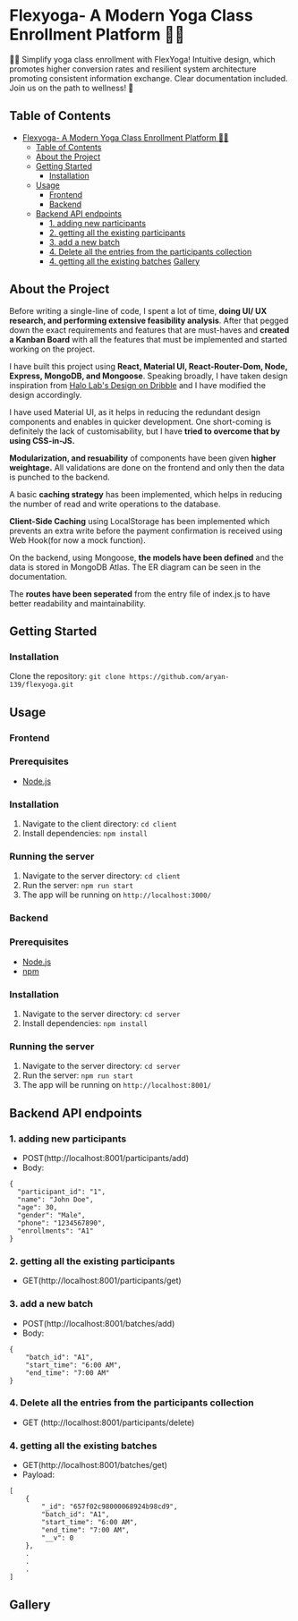 # Flexyoga- A Modern Yoga Class Enrollment Platform 🧘‍♂️
🧘‍♂️ Simplify yoga class enrollment with FlexYoga! Intuitive design, which promotes higher conversion rates and resilient system architecture promoting consistent information exchange. Clear documentation included. Join us on the path to wellness! 🌟

## Table of Contents
- [Flexyoga- A Modern Yoga Class Enrollment Platform 🧘‍♂️](#flexyoga--a-modern-yoga-class-enrollment-platform---)
  * [Table of Contents](#table-of-contents)
  * [About the Project](#about-the-project)
  * [Getting Started](#getting-started)
    + [Installation](#installation)
  * [Usage](#usage)
    + [Frontend](#frontend)
    + [Backend](#backend)
  * [Backend API endpoints](#backend-api-endpoints)
    + [1. adding new participants](#1-adding-new-participants)
    + [2. getting all the existing participants](#2-getting-all-the-existing-participants)
    + [3. add a new batch](#3-add-a-new-batch)
    + [4. Delete all the entries from the participants collection](#4-delete-all-the-entries-from-the-participants-collection)
    + [4. getting all the existing batches](#4-getting-all-the-existing-batches)
    [Gallery](#gallery)

## About the Project

Before writing a single-line of code, I spent a lot of time, **doing UI/ UX research, and performing extensive feasibility analysis**. After that pegged down the exact requirements and features that are must-haves and **created a Kanban Board** with all the features that must be implemented and started working on the project.

I have built this project using **React, Material UI, React-Router-Dom, Node, Express, MongoDB, and Mongoose**. Speaking broadly, I have taken design inspiration from [Halo Lab's Design on Dribble](https://dribbble.com/shots/14398439-Oyoga-Website) and I have modified the design accordingly. 

I have used Material UI, as it helps in reducing the redundant design components and enables in quicker development. One short-coming is definitely the lack of customisability, but I have **tried to overcome that by using CSS-in-JS.** 

**Modularization, and resuability** of components have been given **higher weightage.** All validations are done on the frontend and only then the data is punched to the backend.

A basic **caching strategy** has been implemented, which helps in reducing the number of read and write operations to the database. 

**Client-Side Caching** using LocalStorage has been implemented which prevents an extra write before the payment confirmation is received using Web Hook(for now a mock function).

On the backend, using Mongoose, **the models have been defined** and the data is stored in MongoDB Atlas. The ER diagram can be seen in the documentation. 

The **routes have been seperated** from the entry file of index.js to have better readability and maintainability.

## Getting Started

### Installation
Clone the repository: `git clone https://github.com/aryan-139/flexyoga.git`

## Usage

### Frontend

### Prerequisites
- [Node.js](https://nodejs.org/)

### Installation
1. Navigate to the client directory: `cd client`
2. Install dependencies: `npm install`

### Running the server
1. Navigate to the server directory: `cd client`
2. Run the server: `npm run start`
3. The app will be running on `http://localhost:3000/`

### Backend

### Prerequisites
- [Node.js](https://nodejs.org/)
- [npm](https://www.npmjs.com/)

### Installation
1. Navigate to the server directory: `cd server`
2. Install dependencies: `npm install`

### Running the server
1. Navigate to the server directory: `cd server`
2. Run the server: `npm run start`
3. The app will be running on `http://localhost:8001/`

## Backend API endpoints

### 1. adding new participants

- POST(http://localhost:8001/participants/add)
- Body:
```
{
  "participant_id": "1",
  "name": "John Doe",
  "age": 30,
  "gender": "Male",
  "phone": "1234567890",
  "enrollments": "A1"
}
```

### 2. getting all the existing participants

- GET(http://localhost:8001/participants/get)

### 3. add a new batch
- POST(http://localhost:8001/batches/add)
- Body:
```
{
    "batch_id": "A1",
    "start_time": "6:00 AM",
    "end_time": "7:00 AM"
}
```

### 4. Delete all the entries from the participants collection
- GET (http://localhost:8001/participants/delete)

### 4. getting all the existing batches

- GET(http://localhost:8001/batches/get)
- Payload:
```
[
    {
        "_id": "657f02c98000068924b98cd9",
        "batch_id": "A1",
        "start_time": "6:00 AM",
        "end_time": "7:00 AM",
        "__v": 0
    },
    .
    .
    .
]
```

## Gallery